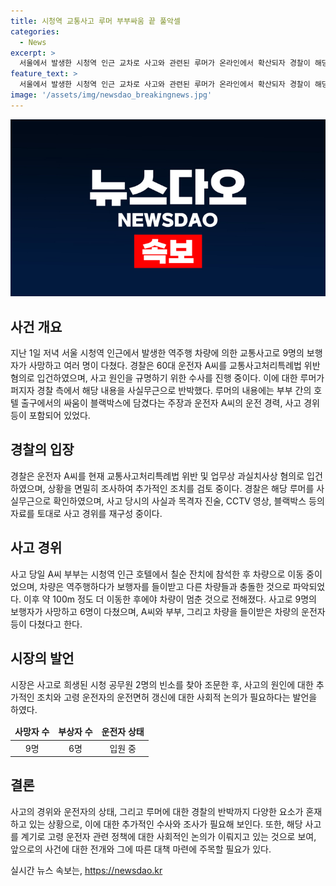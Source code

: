 ```yaml
---
title: 시청역 교통사고 루머 부부싸움 끝 풀악셀
categories:
  - News
excerpt: >
  서울에서 발생한 시청역 인근 교차로 사고와 관련된 루머가 온라인에서 확산되자 경찰이 해당 내용을 사실무근이라고 반박했다. 이 사고를 일으킨 운전자는 60대 A씨로, 교통사고처리특례법 위반 혐의로 입건됐다. A씨는 운전 경력 40년의 시내버스 기사로 알려졌으며, 현재 갈비뼈 골절로 입원 중이다. 경찰은 사건을 재구성하고 사고 원인을 조사 중이며, 현장에 있던 부부가 호텔에서부터 싸운 것이 블랙박스에 녹음됐다는 루머는 사실이 아니라고 밝혀졌다. 사고로는 9명이 사망하고 6명이 다쳤으며, 서울시장은 사고로 숨진 공무원의 빈소를 찾아 조문했다.
feature_text: >
  서울에서 발생한 시청역 인근 교차로 사고와 관련된 루머가 온라인에서 확산되자 경찰이 해당 내용을 사실무근이라고 반박했다. 이 사고를 일으킨 운전자는 60대 A씨로, 교통사고처리특례법 위반 혐의로 입건됐다. A씨는 운전 경력 40년의 시내버스 기사로 알려졌으며, 현재 갈비뼈 골절로 입원 중이다. 경찰은 사건을 재구성하고 사고 원인을 조사 중이며, 현장에 있던 부부가 호텔에서부터 싸운 것이 블랙박스에 녹음됐다는 루머는 사실이 아니라고 밝혀졌다. 사고로는 9명이 사망하고 6명이 다쳤으며, 서울시장은 사고로 숨진 공무원의 빈소를 찾아 조문했다.
image: '/assets/img/newsdao_breakingnews.jpg'
---
```


<p><img src="/assets/img/newsdao_breakingnews.jpg" alt="pcversion 속보" /></p>

<h2 data-ke-size="size26">사건 개요</h2>

<p data-ke-size="size16">지난 1일 저녁 서울 시청역 인근에서 발생한 역주행 차량에 의한 교통사고로 9명의 보행자가 사망하고 여러 명이 다쳤다. 경찰은 60대 운전자 A씨를 교통사고처리특례법 위반 혐의로 입건하였으며, 사고 원인을 규명하기 위한 수사를 진행 중이다. 이에 대한 루머가 퍼지자 경찰 측에서 해당 내용을 사실무근으로 반박했다. 루머의 내용에는 부부 간의 호텔 출구에서의 싸움이 블랙박스에 담겼다는 주장과 운전자 A씨의 운전 경력, 사고 경위 등이 포함되어 있었다.</p>

<h2 data-ke-size="size26">경찰의 입장</h2>

<p data-ke-size="size16">경찰은 운전자 A씨를 현재 교통사고처리특례법 위반 및 업무상 과실치사상 혐의로 입건하였으며, 상황을 면밀히 조사하여 추가적인 조치를 검토 중이다. 경찰은 해당 루머를 사실무근으로 확인하였으며, 사고 당시의 사실과 목격자 진술, CCTV 영상, 블랙박스 등의 자료를 토대로 사고 경위를 재구성 중이다.</p>

<h2 data-ke-size="size26">사고 경위</h2>

<p data-ke-size="size16">사고 당일 A씨 부부는 시청역 인근 호텔에서 칠순 잔치에 참석한 후 차량으로 이동 중이었으며, 차량은 역주행하다가 보행자를 들이받고 다른 차량들과 충돌한 것으로 파악되었다. 이후 약 100m 정도 더 이동한 후에야 차량이 멈춘 것으로 전해졌다. 사고로 9명의 보행자가 사망하고 6명이 다쳤으며, A씨와 부부, 그리고 차량을 들이받은 차량의 운전자 등이 다쳤다고 한다.</p>

<h2 data-ke-size="size26">시장의 발언</h2>

<p data-ke-size="size16">시장은 사고로 희생된 시청 공무원 2명의 빈소를 찾아 조문한 후, 사고의 원인에 대한 추가적인 조치와 고령 운전자의 운전면허 갱신에 대한 사회적 논의가 필요하다는 발언을 하였다.</p>

<table>
    <thead>
        <tr>
            <td style="text-align: center; height: 17px;"><b>사망자 수</b></td>
            <td style="text-align: center; height: 17px;"><b>부상자 수</b></td>
            <td style="text-align: center; height: 17px;"><b>운전자 상태</b></td>
        </tr>
    </thead>
    <tbody>
        <tr>
            <td style="text-align: center; height: 17px;">9명</td>
            <td style="text-align: center; height: 17px;">6명</td>
            <td style="text-align: center; height: 17px;">입원 중</td>
        </tr>
    </tbody>
</table>

<h2 data-ke-size="size26">결론</h2>

<p data-ke-size="size16">사고의 경위와 운전자의 상태, 그리고 루머에 대한 경찰의 반박까지 다양한 요소가 혼재하고 있는 상황으로, 이에 대한 추가적인 수사와 조사가 필요해 보인다. 또한, 해당 사고를 계기로 고령 운전자 관련 정책에 대한 사회적인 논의가 이뤄지고 있는 것으로 보여, 앞으로의 사건에 대한 전개와 그에 따른 대책 마련에 주목할 필요가 있다.</p>
실시간 뉴스 속보는, <a href="https://newsdao.kr" rel="dofollow">https://newsdao.kr</a>


